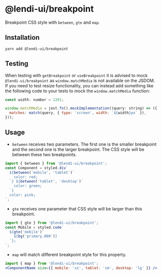 # @lendi-ui/breakpoint

Breakpoint CSS style with `between`, `gte` and `map`.

## Installation

```
yarn add @lendi-ui/breakpoint
```

## Testing

When testing with `getBreakpoint` or `useBreakpoint` it is advised to mock `@lendi-ui/breakpoint` as `window.matchMedia` is not available on the JSDOM. If you need to test resize functionality, you can instead add something like the following code to your tests to mock the `window.matchMedia` function:

```jsx
const width: number = 1201;

window.matchMedia = jest.fn().mockImplementation((query: string) => ({
  matches: match(query, { type: 'screen', width: `${width}px` }),
}));
```

## Usage

- `between` receives two parameters. The first one is the smaller breakpoint and the second one is the larger breakpoint. The CSS style will be between these two breakpoints.

```jsx
import { between } from '@lendi-ui/breakpoint';
const Component = styled.div`
  ${between('mobile', 'tablet')`
    color: red;
  `} ${between('tablet', 'desktop')`
    color: green;
  `}
  color: pink;
`;
```

- `gte` receives one parameter that CSS style will be larger than this breakpoint.

```jsx
import { gte } from '@lendi-ui/breakpoint';
const Mobile = styled.code`
  ${gte('mobile')`
    ${bg('primary.800')}
  `};
`;
```

- `map` will match different breakpoint style for this property.

```jsx
import { map } from '@lendi-ui/breakpoint';
<ComponentName size={{ mobile: 'xs', tablet: 'sm', desktop: 'lg' }} />;
```
